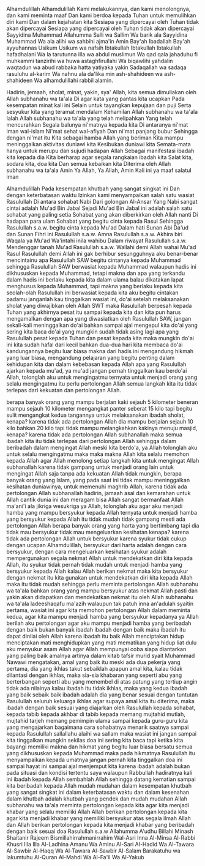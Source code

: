 Alhamdulillah Alhamdulillah Kami melakukannya, dan kami menolongnya, dan kami meminta maaf Dan kami berdoa kepada Tuhan untuk memulihkan diri kami Dan dalam kejahatan kita Sesiapa yang dipercayai oleh Tuhan tidak akan dipercayai Sesiapa yang dipercayai oleh Tuhan tidak akan dipercayai Sayyidina Muhammad Allahumma Salli wa Sallim Wa barik ala Sayyidina Muhammad Wa ala alihi wa sahbihi ajma'in Amin Bay'ah Ibadallah Bay'ah ayyuhannas Usikum Usikum wa nafsih Ibtakullah Ibtakullah Ibtakullah hafadhalani Wa la tarutunna illa wa abdul muslimun Wa qad qala jahaduhu fi muhkammi tanzirihi wa huwa astaghfirullahi Wa biqawlihi yahdalin waqtadun wa abud rabbaka hatta yatiyaka yakin Sadaqallah wa sadaqa rasuluhu al-karim Wa nahnu ala da'lika min ash-shahideen wa ash-shahideen Wa alhamdulillahi rabbil alamin. 

Hadirin, jemaah, sholat, minat, yakin, sya' Allah, kita semua dimuliakan oleh Allah subhanahu wa ta'ala Di agar kata yang pantas kita ucapkan Pada kesempatan minat kali ini Selain untuk tayangkan kepujaan dan puji Serta sesyukur kita yang teramat mendalam Kehamilan Allah subhanahu wa ta'ala Ialah Allah subhanahu wa ta'ala yang telah melipahkan Yang telah mencurahkan Segala balunya ni'matnya kepada kita Di antaranya ni'mat iman wal-islam Ni'mat sehat wal-afiyah Dan ni'mat panjang bubur Sehingga dengan ni'mat itu Kita sebagai hamba Allah yang beriman Kita mampu meninggalkan aktivitas duniawi kita Kesibukan duniawi kita Semata-mata hanya untuk merupu dan sujudi hadapan Allah Sebagai manifestasi ibadah kita kepada dia Kita berharap agar segala rangkaian ibadah kita Salat kita, sodara kita, doa kita Dan semua kebaikan kita Diterima oleh Allah subhanahu wa ta'ala Amin Ya Allah, Ya Allah, Amin Kali ini ya maaf salatul iman 

Alhamdulillah Pada kesempatan khutbah yang sangat singkat ini Dan dengan keterbatasan waktu Izinkan kami menyampaikan salah satu wasiat Rasulullah Di antara sohabat Nabi Dari golongan Al-Ansar Yang Nabi sangat cintai adalah Mu'ad Bin Jabal Sejadi Mu'ad Bin Jabal ini adalah salah satu sohabat yang paling setia Sohabat yang akan diberkirkan oleh Allah nanti Di hadapan para ulam Sohabat yang begitu cinta kepada Rasul Sehingga Rasulullah s.a.w. begitu cinta kepada Mu'ad Dalam hati Sunan Abi Da'ud dan Sunan Fihri ini Rasulullah s.a.w. Amna Rasulullah s.a.w. Akhira biri Waqala ya Mu'ad Wa'intahi inila wahibu Dalam riwayat Rasulullah s.a.w. Mendenggar tanah Mu'ad Rasulullah s.a.w. Wallahi demi Allah wahai Mu'ad Rasul Rasulullah demi Allah ini gak berhibur sesungguhnya aku benar-benar mencintainu apa Rasulullah SAW begitu cintanya kepada Muhammad sehingga Rasulullah SAW berwasiat kepada Muhammad walaupun hadis ini dikhususkan kepada Muhammad, tetapi makna dan apa yang terkandu dalam hadis ini berlaku kepada kita dalam ulama balau dikatakan lapat menghusus kepada Muhammad, tapi makna yang berlaku kepada kita seolah-olah Rasulullah ini berwasiat kepada kita aku begitu cintakan padamu janganlah kau tinggalkan wasiat ini, do'ai setelah melaksanakan sholat yang diwajibkan oleh Allah SWT maka Rasulullah berpesah kepada Tuhan yang akhirnya pesat itu sampai kepada kita dan kita pun harus mengamalkan dengan apa yang diwasiatkan oleh Rasulullah SAW, jangan sekali-kali meninggalkan do'ai bahkan sampai ajal mengepul kita do'ai yang sering kita baca do'ai yang mungkin sudah tidak asing lagi apa yang Rasulullah pesat kepada Tuhan dan pesat kepada kita maka mungkin do'ai ini kita sudah hafal dari kecil bahkan dua-dua hari kita membaca do'ai kandungannya begitu luar biasa makna dari hadis ini mengandung hikmah yang luar biasa, mengandung pelajaran yang begitu penting dalam kehidupan kita dan dalam kebebasan kepada Allah apa yang Rasulullah ajarkan kepada mu'ad, ya mu'ad jangan pernah tinggalkan kau berdo'ai Allah, tolonglah aku untuk mengingatmu ternyata untuk menjadi orang yang selalu mengingatmu itu perlu pertolongan Allah semua langkah kita itu tidak terlepas dari kekuatan dan pertolongan Allah. 

berapa banyak orang yang mampu berjalan kaki sejauh 5 kilometer beneran mampu sejauh 10 kilometer mengangkat panter seberat 15 kilo tapi begitu sulit mengangkat kedua tangannya untuk melaksanakan ibadah sholat, kenapa? karena tidak ada pertolongan Allah dia mampu berjalan sejauh 10 kilo bahkan 20 kilo tapi tidak mampu melangkahkan kakinya menuju masjid, kenapa? karena tidak ada pertolongan Allah subhanallah maka semua ibadah kita itu tidak terlepas dari pertolongan Allah sehingga dalam beribadah dalam mengingat Allah meski kita berdo'a, ya Allah tolonglah aku untuk selalu mengingatmu maka maka makna Allah kita selalu memohon kepada Allah agar Allah menolong setiap langkah kita untuk mengingat Allah subhanallah karena tidak gampang untuk menjadi orang lain untuk mengingat Allah saja tanpa ada kekuatan Allah tidak mungkin, berapa banyak orang yang Islam, yang pada saat ini tidak mampu meninggalkan kesihatan duniawinya, untuk memenuhi maghrib Allah, karena tidak ada pertolongan Allah subhanallah hadirin, jamaah asal dan kemarahan untuk Allah cantik dunia ini dan meragam bisa Allah sangat bermanfaat Allah ma'ani'i ala jikriga wesukriga ya Allah, tolonglah aku agar aku menjadi hamba yang mampu bersyukur kepada Allah ternyata untuk menjadi hamba yang bersyukur kepada Allah itu tidak mudah tidak gampang mesti ada pertolongan Allah berapa banyak orang yang harta yang bertimbang tapi dia tidak mau bersyukur tidak mau mengeluarkan kesihatan kenapa? karena tidak ada pertolongan Allah untuk bersyukur karena syukur tidak cukup dengan ucapan Alhamdulillah, bersyukur dari harta adalah dengan cara bersyukur, dengan cara mengeluarkan kesihatan syukur adalah mempergunakan segala nekmat Allah untuk mendekatkan diri kita kepada Allah, itu syukur tidak pernah tidak mudah untuk menjadi hamba yang bersyukur kepada Allah kalau Allah berikan nekmat maka kita bersyukur dengan nekmat itu kita gunakan untuk mendekatkan diri kita kepada Allah maka itu tidak mudah sehingga perlu meminta pertolongan Allah subhanahu wa ta'ala bahkan orang yang mampu bersyukur atas nekmat Allah pasti dan yakin akan didapatkan dan mendekatkan nekmat itu oleh Allah subhanahu wa ta'ala ladeeshaqafu ma'azih walaupun tak patuh inna an'adulah syaitin pertama, wasiat ini agar kita memohon pertolongan Allah dalam meminta kedua, agar kita mampu menjadi hamba yang bersyukur kepadanya ya Allah berilah aku pertolongan agar aku mampu menjadi hamba yang beribadah dengan baik bukan banyak ibadah ibadah dengan baik maka ibadah itu dapat dinilai oleh Allah karena ibadah itu baik Allah menciptakan hidup menciptakan mati menghidupkan yang mati mematikan yang hidup liat dulu aku menyukur asam Allah agar Allah mempunyai coba siapa diantarkan yang paling baik amalnya artinya dalam kitab tafsir murid syait Muhammad Nawawi mengatakan, amal yang baik itu meski ada dua pekerja yang pertama, dia yang ikhlas takut sebaiklah apapun amal kita, kalau tidak dilantasi dengan ikhlas, maka sia-sia khabaran yang seperti abu yang berterbangan seperti abu yang menembel di atas patung yang tertiup angin tidak ada nilainya kalau ibadah itu tidak ikhlas, maka yang kedua ibadah yang baik sebaik baik ibadah adalah dia yang benar sesuai dengan tuntutan Rasulullah seluruh keluarga ikhlas agar supaya amal kita itu diterima, maka ibadah dengan baik sesuai yang diajarkan oleh Rasulullah kepada sohabat, kepada tabib kepada akhbar di tabib kepada memang mujtahid mutlah, mujtahid tarjeh memang pemimpin ulama sampai kepada guru-guru kita yang mengajarkan bagaimana cara sohabatnya menarik saatnya sampai kepada Rasulullah sallallahu alaihi wa sallam maka wasiat ini jangan sampai kita tinggalkan mungkin sekilas doa ini sering kita baca tapi ketika kita bayangi memiliki makna dan hikmat yang begitu luar biasa bersatu semua yang dikhususkan kepada Muhammad maka pada hikmatnya Rasulullah itu menyampaikan kepada umatnya jangan pernah kita tinggalkan doa ini sampai hayat ini sampai ajal menjemput kita karena ibadah adalah bukan pada situasi dan kondisi tertentu saya walaupun Rabbullah hadiratnya kali ini ibadah kepada Allah sembahlah Allah sehingga datang kematian sampai kita beribadah kepada Allah mudah mudahan dalam kesempatan khutbah yang sangat singkat ini dalam keterbatasan waktu dan dalam kesenahan dalam khutbah adalah khutbah yang pendek dan mudah mudahan Allah subhanahu wa ta'ala meminta pertolongan kepada kita agar kita menjadi khabar yang selalu memiliki Allah Allah berikan pertolongan kepada kita agar kita menjadi khabar yang memiliki bersyukur atas segala ilmah Allah dan Allah berikan pertolongan kepada kita menjadi khabar yang beribadah dengan baik sesuai doa Rasulullah s.a.w Allahumma A'udhu Billahi Minash Shaitanir Rajeem Bismillahirrahmanirrahim Wal-Asri Inna Al-Minsa Al-Rabbi Khusri Illa Illa Al-Ladhina Amanu Wa Aminu Al-Sari Al-Hadid Wa Al-Tawara Al-Sawbir Al-Haqq Wa Al-Tawara Al-Sawbir Al-Salam Barakatuhu wa lakumtuhu Al-Quran Al-Mahdi Wa Al-Fa'il Wa Al-Yakub